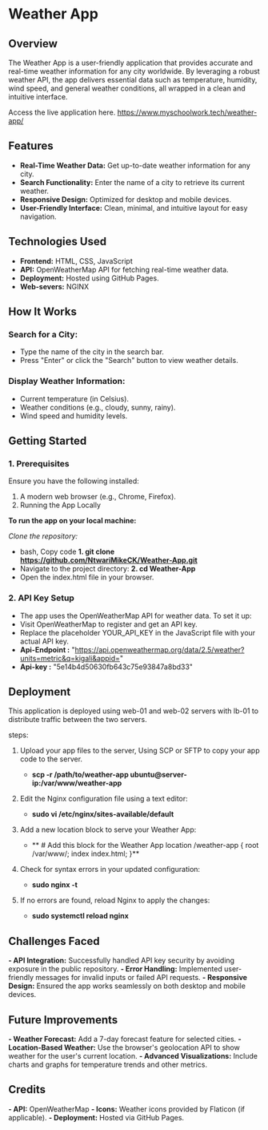 # Weather App

## Overview
The Weather App is a user-friendly application that provides accurate and real-time weather information for any city worldwide.
By leveraging a robust weather API, the app delivers essential data such as temperature, humidity, wind speed, and general weather conditions, 
all wrapped in a clean and intuitive interface.

Access the live application here.
https://www.myschoolwork.tech/weather-app/

## Features
- **Real-Time Weather Data:** Get up-to-date weather information for any city.
- **Search Functionality:** Enter the name of a city to retrieve its current weather.
- **Responsive Design:** Optimized for desktop and mobile devices.
- **User-Friendly Interface:** Clean, minimal, and intuitive layout for easy navigation.

## Technologies Used
- **Frontend:** HTML, CSS, JavaScript
- **API:** OpenWeatherMap API for fetching real-time weather data.
- **Deployment:** Hosted using GitHub Pages.
- **Web-severs:** NGINX

## How It Works

### Search for a City:
- Type the name of the city in the search bar.
- Press "Enter" or click the "Search" button to view weather details.
### Display Weather Information:
- Current temperature (in Celsius).
- Weather conditions (e.g., cloudy, sunny, rainy).
- Wind speed and humidity levels.

## Getting Started

### 1. Prerequisites
Ensure you have the following installed:
1. A modern web browser (e.g., Chrome, Firefox).
2. Running the App Locally

**To run the app on your local machine:**

*Clone the repository:*

- bash, Copy code
**1. git clone https://github.com/NtwariMikeCK/Weather-App.git**
- Navigate to the project directory:
**2. cd Weather-App**
- Open the index.html file in your browser.

### 2. API Key Setup

- The app uses the OpenWeatherMap API for weather data. To set it up:
- Visit OpenWeatherMap to register and get an API key.
- Replace the placeholder YOUR_API_KEY in the JavaScript file with your actual API key.
- **Api-Endpoint :** "https://api.openweathermap.org/data/2.5/weather?units=metric&q=kigali&appid="
- **Api-key :** "5e14b4d50630fb643c75e93847a8bd33"
  

## Deployment
This application is deployed using web-01 and web-02 servers with lb-01 to distribute traffic between the two servers.

steps:
1. Upload your app files to the server, Using SCP or SFTP to copy your app code to the server.
   - **scp -r /path/to/weather-app ubuntu@server-ip:/var/www/weather-app**
2. Edit the Nginx configuration file using a text editor:
   - **sudo vi /etc/nginx/sites-available/default**
3. Add a new location block to serve your Weather App:
   - ** # Add this block for the Weather App
    location /weather-app {
        root /var/www/;
        index index.html;
    }**

4. Check for syntax errors in your updated configuration:
   - **sudo nginx -t**
5. If no errors are found, reload Nginx to apply the changes:
   - **sudo systemctl reload nginx**

## Challenges Faced
**- API Integration:**
    Successfully handled API key security by avoiding exposure in the public repository.
**- Error Handling:**
    Implemented user-friendly messages for invalid inputs or failed API requests.
**- Responsive Design:**
    Ensured the app works seamlessly on both desktop and mobile devices.

## Future Improvements
**- Weather Forecast:** Add a 7-day forecast feature for selected cities.
**- Location-Based Weather:** Use the browser's geolocation API to show weather for the user's current location.
**- Advanced Visualizations:** Include charts and graphs for temperature trends and other metrics.

## Credits
**- API:** OpenWeatherMap
**- Icons:** Weather icons provided by Flaticon (if applicable).
**- Deployment:** Hosted via GitHub Pages.
